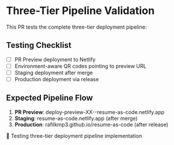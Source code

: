 # Three-Tier Pipeline Validation

This PR tests the complete three-tier deployment pipeline:

## Testing Checklist
- [ ] PR Preview deployment to Netlify
- [ ] Environment-aware QR codes pointing to preview URL
- [ ] Staging deployment after merge
- [ ] Production deployment via release

## Expected Pipeline Flow
1. **PR Preview**: deploy-preview-XX--resume-as-code.netlify.app  
2. **Staging**: resume-as-code.netlify.app (after merge)
3. **Production**: rafilkmp3.github.io/resume-as-code (after release)

🚀 Testing three-tier deployment pipeline implementation

